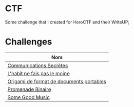 # CTF

Some challenge that I created for HeroCTF and their WriteUP;

# Challenges

| Nom                                                                                  
|--------------------------------------------------------------------------------------|
| [Communications Secrètes](Steganography/CommunicationsSecretes)                      |
| [L'habit ne fais pas le moine](Steganography/L'HabitNeFaitPasLeMoine)                |      
| [Origami de format de documents portables](Steganography/OrigamiDeDocumentsPortable) |                                  
| [Promenade Binaire](Steganography/PromenadeBinaire)                                  |      
| [Some Good Music](Steganography/SomeGoodMusic)                                       | 


 
